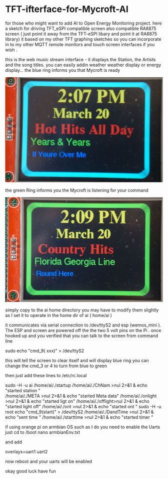 # TFT-ifterface-for-Mycroft-AI

for those who might want to add AI to Open Energy Monitoring project.
here a sketch for driving TFT_eSPI compatible screen also compatible RA8875 screen ( just point it away from the TFT-eSPI libary and point it at RA8875 library)
it based on my other TFT graphing sketches so you can incorporate in to my other MQTT remote monitors and touch screen interfaces if you wish .

this is the web music stream interface - it displays the Station, the Artists and the song titles.
you can easily addin weather weather display or energy display…
the blue ring informs you that Mycroft is ready

![alt text](https://github.com/krywenko/TFT-ifterface-for-Mycroft-AI/blob/master/828c65228515fd22b0ee6870a9f30f20c1c962a5_2_1035x688.jpeg)

the green Ring informs you the Mycroft is listening for your command

![alt text](https://github.com/krywenko/TFT-ifterface-for-Mycroft-AI/blob/master/1ddfbf3520b62dc213e5bee336c7c551d883a17c_2_1035x688.jpeg)

simply copy to the ai home directory
you may have to modify them slightly as I set it to operate in the home dir of ai ( home/ai )



it communicates via serial connection to /dev/ttyS2 and esp (wemos_mini ). The ESP and screen are powered off the the two 5 volt pins on the Pi .
once hooked up and you verified that you can talk to the screen from command line

sudo echo "cmd_9( xxx)" > /dev/ttyS2

this will tell the screen to clear itself and will display blue ring you can change the cmd_3 or 4 to turn from blue to green

then just add these lines to /etc/rc.local

sudo -H -u ai /home/ai/./startup
/home/ai/./ChNam >nul 2>&1 & echo "started station "  
/home/ai/./META  >nul 2>&1 & echo "started Meta data" 
/home/ai/./onlight >nul 2>&1 & echo "started ligt on" 
/home/ai/./offlight>nul 2>&1 & echo "started light off" 
/home/ai/./ont >nul 2>&1 & echo "started ont " 
sudo -H -u root  echo "cmd_9(start)" > /dev/ttyS2
/home/ai/./DandTime >nul 2>&1 & echo "sent time "
/home/ai/./starttime >nul 2>&1 & echo "started timer "  

if using orange pi on armbian OS such as I do you need to enable the Uarts just cd to /boot
nano armbianEnv.txt

and add

overlays=uart1 uart2

now reboot and your uarts will be enabled

okay good luck have fun
